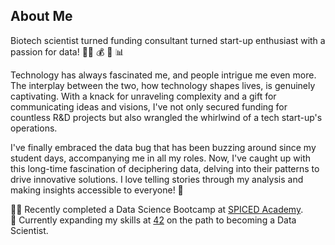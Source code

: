 ## About Me

Biotech scientist turned funding consultant turned start-up enthusiast with a passion for data! 👨‍🔬 💰 🚀 📊

Technology has always fascinated me, and people intrigue me even more. The interplay between the two, how technology shapes lives, is genuinely captivating. With a knack for unraveling complexity and a gift for communicating ideas and visions, I've not only secured funding for countless R&D projects but also wrangled the whirlwind of a tech start-up's operations.

I've finally embraced the data bug that has been buzzing around since my student days, accompanying me in all my roles. Now, I've caught up with this long-time fascination of deciphering data, delving into their patterns to drive innovative solutions. I love telling stories through my analysis and making insights accessible to everyone! 🌟 

👨‍💻 Recently completed a Data Science Bootcamp at [SPICED Academy](https://www.spiced-academy.com/en).  
🎯 Currently expanding my skills at [42](https://42berlin.de/) on the path to becoming a Data Scientist.
